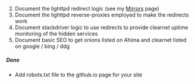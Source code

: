 2. Document the lighttpd redirect logic (see my [Mirrors](http://dwblog.ddns.net/mirrors/) page)
3. Document the lighttpd reverse-proxies employed to make the redirects work
4. Document stackdriver logic to use redirects to provide clearnet uptime monitoring of the hidden services
5. Document basic SEO to get onions listed on Ahima and clearnet listed on google / bing / ddg

##### Done
* Add robots.txt file to the github.io page for your site
